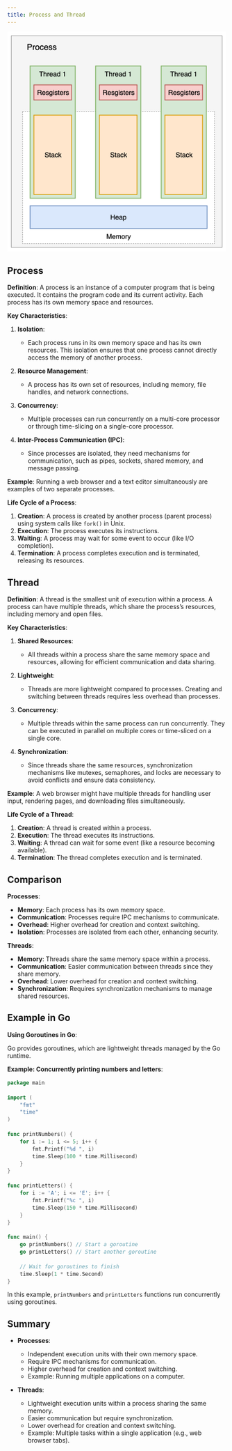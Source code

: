 ```yaml
---
title: Process and Thread
---
```


![Image](https://raw.githubusercontent.com/quankori/quankori.github.io/master/src/images/programming/8.PNG)

## Process

**Definition**:
A process is an instance of a computer program that is being executed. It contains the program code and its current activity. Each process has its own memory space and resources.

**Key Characteristics**:

1. **Isolation**:

   - Each process runs in its own memory space and has its own resources. This isolation ensures that one process cannot directly access the memory of another process.

2. **Resource Management**:

   - A process has its own set of resources, including memory, file handles, and network connections.

3. **Concurrency**:

   - Multiple processes can run concurrently on a multi-core processor or through time-slicing on a single-core processor.

4. **Inter-Process Communication (IPC)**:
   - Since processes are isolated, they need mechanisms for communication, such as pipes, sockets, shared memory, and message passing.

**Example**:
Running a web browser and a text editor simultaneously are examples of two separate processes.

**Life Cycle of a Process**:

1. **Creation**: A process is created by another process (parent process) using system calls like `fork()` in Unix.
2. **Execution**: The process executes its instructions.
3. **Waiting**: A process may wait for some event to occur (like I/O completion).
4. **Termination**: A process completes execution and is terminated, releasing its resources.

## Thread

**Definition**:
A thread is the smallest unit of execution within a process. A process can have multiple threads, which share the process’s resources, including memory and open files.

**Key Characteristics**:

1. **Shared Resources**:

   - All threads within a process share the same memory space and resources, allowing for efficient communication and data sharing.

2. **Lightweight**:

   - Threads are more lightweight compared to processes. Creating and switching between threads requires less overhead than processes.

3. **Concurrency**:

   - Multiple threads within the same process can run concurrently. They can be executed in parallel on multiple cores or time-sliced on a single core.

4. **Synchronization**:
   - Since threads share the same resources, synchronization mechanisms like mutexes, semaphores, and locks are necessary to avoid conflicts and ensure data consistency.

**Example**:
A web browser might have multiple threads for handling user input, rendering pages, and downloading files simultaneously.

**Life Cycle of a Thread**:

1. **Creation**: A thread is created within a process.
2. **Execution**: The thread executes its instructions.
3. **Waiting**: A thread can wait for some event (like a resource becoming available).
4. **Termination**: The thread completes execution and is terminated.

## Comparison

**Processes**:

- **Memory**: Each process has its own memory space.
- **Communication**: Processes require IPC mechanisms to communicate.
- **Overhead**: Higher overhead for creation and context switching.
- **Isolation**: Processes are isolated from each other, enhancing security.

**Threads**:

- **Memory**: Threads share the same memory space within a process.
- **Communication**: Easier communication between threads since they share memory.
- **Overhead**: Lower overhead for creation and context switching.
- **Synchronization**: Requires synchronization mechanisms to manage shared resources.

## Example in Go

**Using Goroutines in Go**:

Go provides goroutines, which are lightweight threads managed by the Go runtime.

**Example: Concurrently printing numbers and letters**:

```go
package main

import (
    "fmt"
    "time"
)

func printNumbers() {
    for i := 1; i <= 5; i++ {
        fmt.Printf("%d ", i)
        time.Sleep(100 * time.Millisecond)
    }
}

func printLetters() {
    for i := 'A'; i <= 'E'; i++ {
        fmt.Printf("%c ", i)
        time.Sleep(150 * time.Millisecond)
    }
}

func main() {
    go printNumbers() // Start a goroutine
    go printLetters() // Start another goroutine

    // Wait for goroutines to finish
    time.Sleep(1 * time.Second)
}
```

In this example, `printNumbers` and `printLetters` functions run concurrently using goroutines.

## Summary

- **Processes**:

  - Independent execution units with their own memory space.
  - Require IPC mechanisms for communication.
  - Higher overhead for creation and context switching.
  - Example: Running multiple applications on a computer.

- **Threads**:
  - Lightweight execution units within a process sharing the same memory.
  - Easier communication but require synchronization.
  - Lower overhead for creation and context switching.
  - Example: Multiple tasks within a single application (e.g., web browser tabs).
